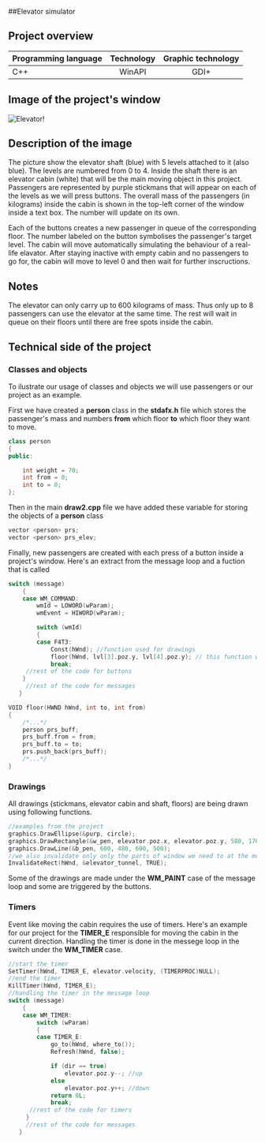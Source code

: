 
##Elevator simulator
## Project overview
| Programming language       | Technology           | Graphic technology  |
| -------------------------- |:--------------------:| :------------------:|
| C++                        | WinAPI               | GDI+                |
## Image of the project's window
![Elevator!](https://i.imgur.com/333lOGZ.png "Elevator")
## Description of the image
The picture show the elevator shaft (blue) with 5 levels attached to it (also blue). The levels are numbered from 0 to 4. Inside the shaft there is an elevator cabin (white) that will be the main moving object in this project. Passengers are represented by purple stickmans that will appear on each of the levels as we will press buttons. The overall mass of the passengers (in kilograms) inside the cabin is shown in the top-left corner of the window inside a text box. The number will update on its own.

Each of the buttons creates a new passenger in queue of the corresponding floor. The number labeled on the button symbolises the passenger's target level. The cabin will move automatically simulating the behaviour of a real-life elavator. After staying inactive with empty cabin and no passengers to go for, the cabin will move to level 0 and then wait for further inscructions.

## Notes 
The elevator can only carry up to 600 kilograms of mass. Thus only up to 8 passengers can use the elevator at the same time. The rest will wait in queue on their floors until there are free spots inside the cabin.

## Technical side of the project 

### Classes and objects
To ilustrate our usage of classes and objects we will use passengers or our project as an example.

First we have created a **person** class in the **stdafx.h** file which stores the passenger's mass and numbers **from** which floor **to** which floor they want to move.
```c++
class person
{
public:

	int weight = 70;
	int from = 0;
	int to = 0;
};
```

Then in the main **draw2.cpp** file we have added these variable for storing the objects of a **person** class
```c++
vector <person> prs;
vector <person> prs_elev;
```

Finally, new passengers are created with each press of a button inside a project's window. Here's an extract from the message loop and a fuction that is called
```c++
switch (message)
	{
    case WM_COMMAND:
		wmId = LOWORD(wParam);
		wmEvent = HIWORD(wParam);

		switch (wmId)
		{
		case F4T3:
			Const(hWnd); //function used for drawings
			floor(hWnd, lvl[3].poz.y, lvl[4].poz.y); // this function will create a new passenger
			break;
     //rest of the code for buttons
    }
     //rest of the code for messages
   }
```
```c++
VOID floor(HWND hWnd, int to, int from)
{
	/*...*/
	person prs_buff;
	prs_buff.from = from;
	prs_buff.to = to;
	prs.push_back(prs_buff);
	/*...*/
}
```

### Drawings
All drawings (stickmans, elevator cabin and shaft, floors) are being drawn using following functions. 
```c++
//examples from the project
graphics.DrawEllipse(&purp, circle); 
graphics.DrawRectangle(&w_pen, elevator.poz.x, elevator.poz.y, 580, 170);
graphics.DrawLine(&b_pen, 600, 480, 600, 500);
//we also invalidate only only the parts of window we need to at the moment using for example
InvalidateRect(hWnd, &elevator_tunnel, TRUE);
```
Some of the drawings are made under the **WM_PAINT** case of the message loop and some are triggered by the buttons.

### Timers
Event like moving the cabin requires the use of timers. Here's an example for our project for the **TIMER_E** responsible for moving the cabin in the current direction.
Handling the timer is done in the messege loop in the switch under the **WM_TIMER** case.
```c++
//start the timer
SetTimer(hWnd, TIMER_E, elevator.velocity, (TIMERPROC)NULL);
//end the timer
KillTimer(hWnd, TIMER_E);
//handling the timer in the message loop
switch (message)
	{
	case WM_TIMER:
		switch (wParam)
		{
		case TIMER_E:
			go_to(hWnd, where_to());
			Refresh(hWnd, false);

			if (dir == true)
				elevator.poz.y--; //up
			else
				elevator.poz.y++; //down
			return 0L;
			break;
      //rest of the code for timers
     }
     //rest of the code for messages
   }
```



